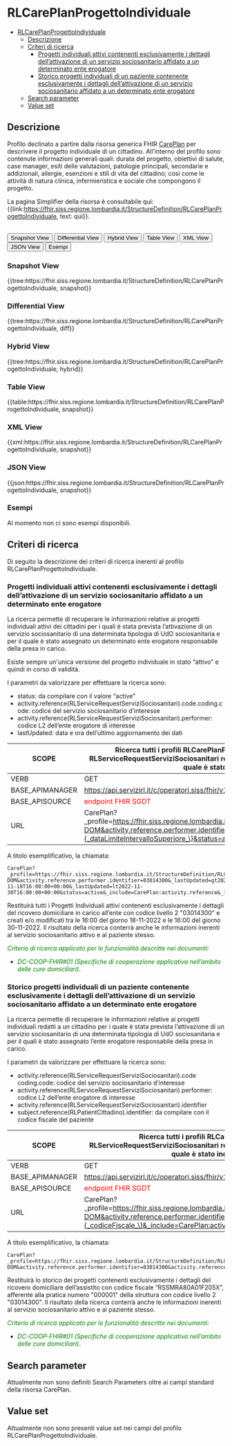 # RLCarePlanProgettoIndividuale

- [RLCarePlanProgettoIndividuale](#rlcareplanprogettoindividuale)
  - [Descrizione](#descrizione)
  - [Criteri di ricerca](#criteri-di-ricerca)
    - [Progetti individuali attivi contenenti esclusivamente i dettagli dell’attivazione di un servizio sociosanitario affidato a un determinato ente erogatore](#progetti-individuali-attivi-contenenti-esclusivamente-i-dettagli-dellattivazione-di-un-servizio-sociosanitario-affidato-a-un-determinato-ente-erogatore)
    - [Storico progetti individuali di un paziente contenente esclusivamente i dettagli dell’attivazione di un servizio sociosanitario affidato a un determinato ente erogatore](#storico-progetti-individuali-di-un-paziente-contenente-esclusivamente-i-dettagli-dellattivazione-di-un-servizio-sociosanitario-affidato-a-un-determinato-ente-erogatore)
  - [Search parameter](#search-parameter)
  - [Value set](#value-set)


## Descrizione

Profilo declinato a partire dalla risorsa generica FHIR [CarePlan](http://hl7.org/fhir/R4/careplan.html) per descrivere il progetto individuale di un cittadino. All’interno del profilo sono contenute informazioni generali quali: durata del progetto, obiettivi di salute, case manager, esiti delle valutazioni, patologie principali, secondarie e addizionali, allergie, esenzioni e stili di vita del cittadino; così come le attività di natura clinica, infermieristica e sociale che compongono il progetto. 

La pagina Simplifier della risorsa è consultabile qui: {{link:https://fhir.siss.regione.lombardia.it/StructureDefinition/RLCarePlanProgettoIndividuale, text: qui}}.

<br>
<div class="tab">
 <button class="tablinks active" onclick="openTab(event, 'Snapshot View')">Snapshot View</button>
  <button class="tablinks" onclick="openTab(event, 'Differential View')">Differential View</button>
  <button class="tablinks" onclick="openTab(event, 'Hybrid View')">Hybrid View</button>
   <button class="tablinks" onclick="openTab(event, 'Table View')">Table View</button>
   <button class="tablinks" onclick="openTab(event, 'XML View')">XML View</button>
  <button class="tablinks" onclick="openTab(event, 'JSON View')">JSON View</button>
  <button class="tablinks" onclick="openTab(event, 'Esempi')">Esempi</button>
</div>

<div id="Snapshot View" class="tabcontent" style="display:block">
  <h3>Snapshot View</h3>
{{tree:https://fhir.siss.regione.lombardia.it/StructureDefinition/RLCarePlanProgettoIndividuale, snapshot}}
</div>

<div id="Differential View" class="tabcontent">
  <h3>Differential View</h3>
{{tree:https://fhir.siss.regione.lombardia.it/StructureDefinition/RLCarePlanProgettoIndividuale, diff}}
</div>

<div id="Hybrid View" class="tabcontent">
  <h3>Hybrid View</h3>
{{tree:https://fhir.siss.regione.lombardia.it/StructureDefinition/RLCarePlanProgettoIndividuale, hybrid}}
</div>

<div id="Table View" class="tabcontent">
  <h3>Table View</h3>
{{table:https://fhir.siss.regione.lombardia.it/StructureDefinition/RLCarePlanProgettoIndividuale, snapshot}}
</div>

<div id="XML View" class="tabcontent">
  <h3>XML View</h3>
{{xml:https://fhir.siss.regione.lombardia.it/StructureDefinition/RLCarePlanProgettoIndividuale, snapshot}}
</div>

<div id="JSON View" class="tabcontent">
  <h3>JSON View</h3>
{{json:https://fhir.siss.regione.lombardia.it/StructureDefinition/RLCarePlanProgettoIndividuale, snapshot}}
</div>

<div id="Esempi" class="tabcontent">
  <h3>Esempi</h3>
Al momento non ci sono esempi disponibili.
<br>
</div>

<!-- ===================================================FINE SEZIONE=================================================== -->

## Criteri di ricerca

Di seguito la descrizione dei criteri di ricerca inerenti al profilo RLCarePlanProgettoIndividuale.

###	Progetti individuali attivi contenenti esclusivamente i dettagli dell’attivazione di un servizio sociosanitario affidato a un determinato ente erogatore

La ricerca permette di recuperare le informazioni relative ai progetti individuali attivi dei cittadini per i quali è stata prevista l’attivazione di un servizio sociosanitario di una determinata tipologia di UdO sociosanitaria e per il quale è stato assegnato un determinato ente erogatore responsabile della presa in carico.

Esiste sempre un'unica versione del progetto individuale in stato “attivo” e quindi in corso di validità.

I parametri da valorizzare per effettuare la ricerca sono:
-	status: da compilare con il valore “active”
-	activity.reference(RLServiceRequestServiziSociosanitari).code.coding.code: codice del servizio sociosanitario d’interesse
-	activity.reference(RLServiceRequestServiziSociosanitari).performer: codice L2 dell’ente erogatore di interesse
-	lastUpdated: data e ora dell’ultimo aggiornamento dei dati 

|     SCOPE    |    Ricerca tutti i profili RLCarePlanProgettoIndividuale in stato attivo che contengono almeno una reference al profilo RLServiceRequestServiziSociosanitari relativa ai servizi sociosanitari di una determinata tipologia (es. C-DOM, RSA, ecc.) e per il quale è stato individuato l’ente erogatore del servizio (RLOrganizationL2). |
|---|---|
| VERB | GET |
| BASE_APIMANAGER | https://api.servizirl.it/c/operatori.siss/fhir/v1.0.0/npri |
| BASE_APISOURCE | <font style="color:red">endpoint FHIR SGDT</font> |
| URL | CarePlan?_profile=https://fhir.siss.regione.lombardia.it/StructureDefinition/RLCarePlanProgettoIndividuale&activity.reference.code.coding.code=C-DOM&activity.reference.performer.identifier=\{_codiceLivelloL2_\}&_lastUpdated=gt\{_dataLimiteIntervalloInferiore_\}&_lastUpdated=lt\{_dataLimiteIntervalloSuperiore_\}&status=active&_include=CarePlan:activity.reference&_include=CarePlan:subject |

A titolo esemplificativo, la chiamata: 

    CarePlan?_profile=https://fhir.siss.regione.lombardia.it/StructureDefinition/RLCarePlanProgettoIndividuale&activity.reference.code.coding.code=C-DOM&activity.reference.performer.identifier=03014300&_lastUpdated=gt2022-11-18T16:00:00+00:00&_lastUpdated=lt2022-11-30T16:00:00+00:00&status=active&_include=CarePlan:activity.reference&_include=CarePlan:subject

Restituirà tutti i Progetti Individuali attivi contenenti esclusivamente i dettagli del ricovero domiciliare in carico all’ente con codice livello 2 "03014300" e creati e/o modificati tra le 16:00 del giorno 18-11-2022 e le 16:00 del giorno 30-11-2022. Il risultato della ricerca conterrà anche le informazioni inerenti al servizio sociosanitario attivo e al paziente stesso.

<em><font style="color:green">
_Criterio di ricerca applicato per le funzionalità descritte nei documenti:_
- _DC-COOP-FHIR#01 (Specifiche di cooperazione applicativa nell’ambito delle cure domiciliari)_</font></em>.

### Storico progetti individuali di un paziente contenente esclusivamente i dettagli dell’attivazione di un servizio sociosanitario affidato a un determinato ente erogatore

La ricerca permette di recuperare le informazioni relative ai progetti individuali redatti a un cittadino per i quale è stata prevista l’attivazione di un servizio sociosanitario di una determinata tipologia di UdO sociosanitaria e per il quali è stato assegnato l’ente erogatore responsabile della presa in carico.

I parametri da valorizzare per effettuare la ricerca sono:
-	activity.reference(RLServiceRequestServiziSociosanitari).code coding.code: codice del servizio sociosanitario d’interesse
-	activity.reference(RLServiceRequestServiziSociosanitari).performer: codice L2 dell’ente erogatore di interesse
- activity.reference(RLServiceRequestServiziSociosanitari).identifier
-	subject.reference(RLPatientCittadino).identifier: da compilare con il codice fiscale del paziente


|     SCOPE    |Ricerca tutti i profili RLCarePlanProgettoIndividuale che contengono almeno una reference al profilo RLServiceRequestServiziSociosanitari relativo ai servizi sociosanitari di una determinata tipologia (es. C-DOM, RSA, ecc.) e per il quale è stato individuato l’ente erogatore del servizio (profilo RLOrganizationL2). |
|---|---|
|     VERB    |     GET    |
| BASE_APIMANAGER | https://api.servizirl.it/c/operatori.siss/fhir/v1.0.0/npri |
| BASE_APISOURCE | <font style="color:red">endpoint FHIR SGDT</font> |
|     URL    | CarePlan?_profile=https://fhir.siss.regione.lombardia.it/StructureDefinition/RLCarePlanProgettoIndividuale&activity.reference.code.coding.code=C-DOM&activity.reference.performer.identifier=\{_codiceLivelloL2_\}&activity.reference.identifier=\{_numeroPratica_\}&subject.identifier=\{_codiceFiscale_\}&_include=CarePlan:activity.reference&_include=CarePlan:subject |

A titolo esemplificativo, la chiamata: 

    CarePlan?_profile=https://fhir.siss.regione.lombardia.it/StructureDefinition/RLCarePlanProgettoIndividuale&activity.reference.code.coding.code=C-DOM&activity.reference.performer.identifier=03014300&activity.reference.identifier=000001&subject.identifier=RSSMRA80A01F205X&_include=CarePlan:activity.reference&_include=CarePlan:subject

Restituirà lo storico dei progetti contenenti esclusivamente i dettagli del ricovero domiciliare dell’assistito con codice fiscale “RSSMRA80A01F205X”, afferente alla pratica numero "000001" della struttura con codice livello 2 "03014300". Il risultato della ricerca conterrà anche le informazioni inerenti al servizio sociosanitario attivo e al paziente stesso.

<em><font style="color:green">
_Criterio di ricerca applicato per le funzionalità descritte nei documenti:_
- _DC-COOP-FHIR#01 (Specifiche di cooperazione applicativa nell’ambito delle cure domiciliari)_</font></em>.


<!-- ===================================================FINE SEZIONE=================================================== -->

## Search parameter

Attualmente non sono definiti Search Parameters oltre ai campi standard della risorsa CarePlan.

<!-- ===================================================FINE SEZIONE=================================================== -->

## Value set

Attualmente non sono presenti value set nei campi del profilo RLCarePlanProgettoIndividuale.

<br> 
